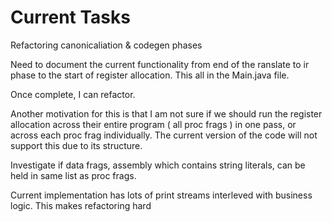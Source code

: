 # Current Tasks 

Refactoring canonicaliation & codegen phases

Need to document the current functionality from end of the ranslate to ir phase to the start of register allocation. This all  in the Main.java file. 

Once complete, I can refactor. 

Another motivation for this is that I am not sure if we should run the register allocation across their entire program ( all proc frags ) in one pass, or across each proc frag individually.  The current version of the code will not support this due to its structure.

Investigate if data frags, assembly which contains string literals, can be held in same list as proc frags.

Current implementation has lots of print streams interleved with business logic. This makes refactoring hard
